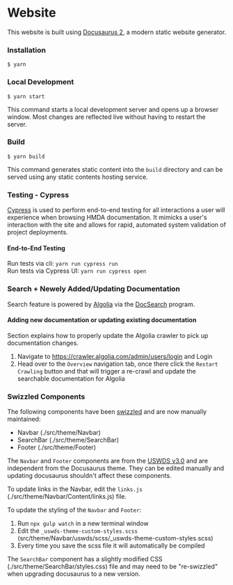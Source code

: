 # Website

This website is built using [Docusaurus 2](https://docusaurus.io/), a modern static website generator.

### Installation

```
$ yarn
```

### Local Development

```
$ yarn start
```

This command starts a local development server and opens up a browser window. Most changes are reflected live without having to restart the server.

### Build

```
$ yarn build
```

This command generates static content into the `build` directory and can be served using any static contents hosting service.

### Testing - Cypress

[Cypress](https://www.cypress.io/) is used to perform end-to-end testing for all interactions a user will experience when browsing HMDA documentation. It mimicks a user's interaction with the site and allows for rapid, automated system validation of project deployments.

#### End-to-End Testing

Run tests via cli: `yarn run cypress run`
<br />
Run tests via Cypress UI: `yarn run cypress open`

### Search + Newely Added/Updating Documentation

Search feature is powered by [Algolia](https://www.algolia.com/) via the [DocSearch](https://docsearch.algolia.com/) program.

#### Adding new documentation or updating existing documentation

Section explains how to properly update the Algolia crawler to pick up documentation changes.

1. Navigate to https://crawler.algolia.com/admin/users/login and Login
2. Head over to the `Overview` navigation tab, once there click the `Restart Crawling` button and that will trigger a re-crawl and update the searchable documentation for Algolia

### Swizzled Components

The following components have been [swizzled](https://docusaurus.io/docs/swizzling) and are now manually maintained:
- Navbar (./src/theme/Navbar)
- SearchBar (./src/theme/SearchBar)
- Footer (./src/theme/Footer)

The ```Navbar``` and ```Footer``` components are from the [USWDS v3.0](https://designsystem.digital.gov/whats-new/updates/2022/04/28/introducing-uswds-3-0/) and are independent from the Docusaurus theme. They can be edited manually and updating docusaurus shouldn't affect these components.

To update links in the Navbar, edit the ```links.js``` (./src/theme/Navbar/Content/links.js) file.

To update the styling of the ```Navbar``` and ```Footer```:
1. Run ```npx gulp watch``` in a new terminal window
1. Edit the ```_uswds-theme-custom-styles.scss``` (src/theme/Navbar/uswds/scss/_uswds-theme-custom-styles.scss)
1. Every time you save the scss file it will automatically be compiled

The ```SearchBar``` component has a slightly modified CSS (./src/theme/SearchBar/styles.css) file and may need to be "re-swizzled" when upgrading docusaurus to a new version.
